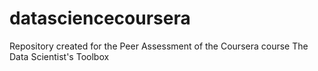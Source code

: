 datasciencecoursera
===================

Repository created for the Peer Assessment of the Coursera course The Data Scientist's Toolbox
